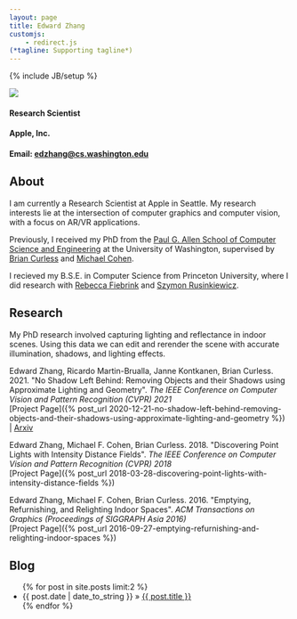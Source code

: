 ```yaml
---
layout: page
title: Edward Zhang
customjs:
    - redirect.js
(*tagline: Supporting tagline*)
---
```

{% include JB/setup %}

<img src="{{ BASE_PATH }}/images/home/edzhang.jpg" class='img-left'/>

#### Research Scientist ####

#### Apple, Inc. ####

#### Email: <edzhang@cs.washington.edu> ####

<h2 style="clear: both"> About </h2>
I am currently a Research Scientist at Apple in Seattle. My research interests lie at the intersection of computer graphics and computer vision, with a focus on AR/VR applications.

Previously, I received my PhD from the [Paul G. Allen School of Computer Science and Engineering](http://www.cs.washington.edu) at the University of Washington,
supervised by [Brian Curless](http://homes.cs.washington.edu/~curless/) and [Michael Cohen](http://research.microsoft.com/en-us/um/people/cohen/).

I recieved my B.S.E. in Computer Science from Princeton University, where I did research with 
[Rebecca Fiebrink](http://www.cs.princeton.edu/~fiebrink/Rebecca_Fiebrink/welcome.html) and
[Szymon Rusinkiewicz](http://www.cs.princeton.edu/~smr/). 

## Research
My PhD research involved capturing lighting and reflectance in indoor scenes. Using this data we
can edit and rerender the scene with accurate illumination, shadows, and lighting effects.

Edward Zhang, Ricardo Martin-Brualla, Janne Kontkanen, Brian Curless. 2021. "No Shadow Left Behind: Removing Objects and their Shadows using Approximate Lighting and Geometry". <i>The IEEE Conference on Computer Vision and Pattern Recognition (CVPR) 2021</i><br>
[Project Page]({% post_url 2020-12-21-no-shadow-left-behind-removing-objects-and-their-shadows-using-approximate-lighting-and-geometry %}) | [Arxiv](https://arxiv.org/abs/2012.10565)

Edward Zhang, Michael F. Cohen, Brian Curless. 2018.  "Discovering Point Lights with Intensity Distance Fields". <i>The IEEE Conference on Computer Vision and Pattern Recognition (CVPR) 2018</i><br>
[Project Page]({% post_url 2018-03-28-discovering-point-lights-with-intensity-distance-fields %})

Edward Zhang, Michael F. Cohen, Brian Curless. 2016. "Emptying, Refurnishing, and Relighting Indoor Spaces". <i>ACM Transactions on Graphics (Proceedings of SIGGRAPH Asia 2016)</i> <br>
[Project Page]({% post_url 2016-09-27-emptying-refurnishing-and-relighting-indoor-spaces %})


## Blog
<ul class="posts">
  {% for post in site.posts limit:2 %}
    <li><span>{{ post.date | date_to_string }}</span> &raquo; <a href="{{ BASE_PATH }}{{ post.url }}">{{ post.title }}</a></li>
  {% endfor %}
</ul>

